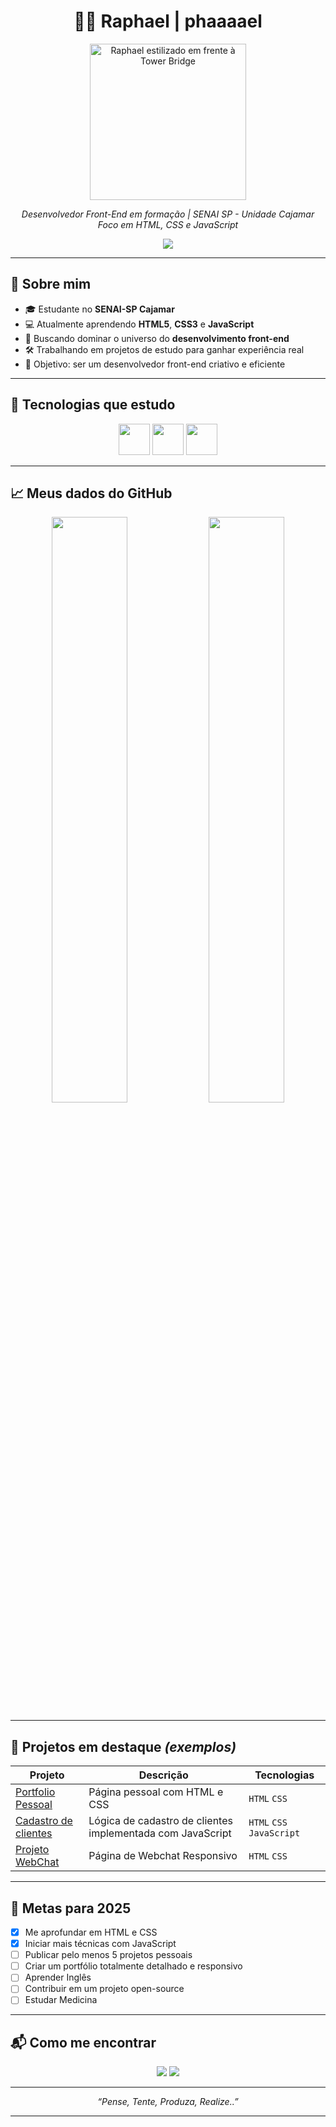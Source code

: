 <h1 align="center">👨‍💻 Raphael | phaaaael</h1>

<p align="center">
  <img src="https://sdmntprnorthcentralus.oaiusercontent.com/files/00000000-5d7c-622f-a859-53a0c0380867/raw?se=2025-08-01T13%3A45%3A37Z&sp=r&sv=2024-08-04&sr=b&scid=22405fbe-603f-544c-8c70-1273c85c933a&skoid=60f2aa1f-3685-43ee-be37-d8c8d08d5a64&sktid=a48cca56-e6da-484e-a814-9c849652bcb3&skt=2025-07-31T22%3A16%3A25Z&ske=2025-08-01T22%3A16%3A25Z&sks=b&skv=2024-08-04&sig=sitUekbdMMWFHNwQTAKyF3iIyzp6M3mvWthPYqZ/K0k%3D" alt="Raphael estilizado em frente à Tower Bridge" width="250px"/>
</p>

<p align="center">
  <i>Desenvolvedor Front-End em formação | SENAI SP - Unidade Cajamar</i><br>
  <i>Foco em HTML, CSS e JavaScript</i><br>
</p>

<p align="center">
  <img src="https://readme-typing-svg.herokuapp.com/?color=0df&center=true&vCenter=true&lines=Olá,+me+chamo+Raphael!;Sou+apaixonado+por+tecnologia.;Estudante+de+desenvolvimento+web.;Front-End+é+a+minha+praia."/>
</p>

---

## 🚀 Sobre mim

- 🎓 Estudante no **SENAI-SP Cajamar**
- 💻 Atualmente aprendendo **HTML5**, **CSS3** e **JavaScript**
- 🌱 Buscando dominar o universo do **desenvolvimento front-end**
- 🛠️ Trabalhando em projetos de estudo para ganhar experiência real
- 🎯 Objetivo: ser um desenvolvedor front-end criativo e eficiente

---

## 🧠 Tecnologias que estudo

<p align="center">
  <img src="https://cdn.jsdelivr.net/gh/devicons/devicon/icons/html5/html5-original.svg" width="50px"/>
  <img src="https://cdn.jsdelivr.net/gh/devicons/devicon/icons/css3/css3-original.svg" width="50px"/>
  <img src="https://cdn.jsdelivr.net/gh/devicons/devicon/icons/javascript/javascript-original.svg" width="50px"/>
</p>

---

## 📈 Meus dados do GitHub

<p align="center">
  <img width="49%" src="https://github-readme-stats.vercel.app/api?username=phaaaael&show_icons=true&theme=radical&hide_title=false&count_private=true&hide=issues"/>
  <img width="49%" src="https://github-readme-stats.vercel.app/api/top-langs/?username=phaaaael&layout=compact&theme=radical"/>
</p>

---

## 💼 Projetos em destaque *(exemplos)*

| Projeto | Descrição | Tecnologias |
|--------|-----------|-------------|
| [Portfolio Pessoal](#) | Página pessoal com HTML e CSS | `HTML` `CSS` |
| [Cadastro de clientes](#) | Lógica de cadastro de clientes implementada com JavaScript | `HTML` `CSS` `JavaScript` |
| [Projeto WebChat](#) | Página de Webchat Responsivo | `HTML` `CSS` |

---

## 🎯 Metas para 2025

- [x] Me aprofundar em HTML e CSS  
- [x] Iniciar mais técnicas com JavaScript  
- [ ] Publicar pelo menos 5 projetos pessoais  
- [ ] Criar um portfólio totalmente detalhado e responsivo  
- [ ] Aprender Inglês  
- [ ] Contribuir em um projeto open-source  
- [ ] Estudar Medicina  

---

## 📬 Como me encontrar

<div align="center">
  <a href="https://github.com/phaaaael"><img src="https://img.shields.io/badge/-GitHub-000?style=for-the-badge&logo=github"/></a>
  <a href="mailto:raphael.abiliosenaisp@gmail.com"><img src="https://img.shields.io/badge/-Email-D14836?style=for-the-badge&logo=gmail&logoColor=white"/></a>
</div>

---

<p align="center"><i>“Pense, Tente, Produza, Realize..”</i></p>

---
